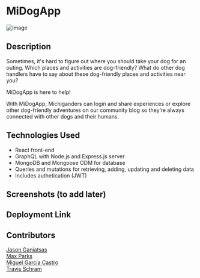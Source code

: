 # MiDogApp

![image](https://user-images.githubusercontent.com/87254760/148318225-4ff526fb-677d-4495-83fe-ec550e0b1da0.png)

## Description
Sometimes, it's hard to figure out where you should take your dog for an outing. Which places and activities are dog-friendly? What do other dog handlers have to say about these dog-friendly places and activities near you?

MiDogApp is here to help! 

With MiDogApp, Michiganders can login and share experiences or explore other dog-friendly adventures on our community blog so they’re always connected with other dogs and their humans.

## Technologies Used
* React front-end
* GraphQL with Node.js and Express.js server
* MongoDB and Mongoose ODM for database
* Queries and mutations for retrieving, adding, updating and deleting data
* Includes authetication (JWT)

## Screenshots (to add later)

## Deployment Link


## Contributors <br>
[Jason Ganiatsas](https://github.com/derotto54) <br>
[Max Parks](https://github.com/maxaeon) <br>
[Miguel Garcia Castro](https://github.com/MiguelGarciaCastro) <br>
[Travis Schram](https://github.com/tschram93)
